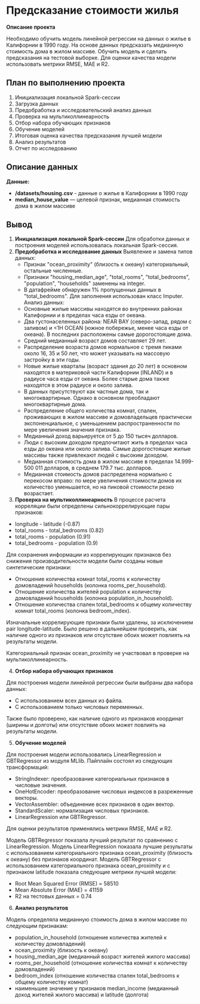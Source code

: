 # Предсказание стоимости жилья


**Описание проекта**


Необходимо обучить модель линейной регрессии на данных о жилье в Калифорнии в 1990 году. На основе данных предсказать медианную стоимость дома в жилом массиве. Обучить модель и сделать предсказания на тестовой выборке. Для оценки качества модели использовать метрики RMSE, MAE и R2.

## План по выполнению проекта
1. Инициализация локальной Spark-сессии
2. Загрузка данных
3. Предобработка и исследовательский анализ данных
4. Проверка на мультиколлинеарность
5. Отбор набора обучающих признаков
6. Обучение моделей
7. Итоговая оценка качества предсказания лучшей модели
8. Анализ результатов
9. Отчет по исследованию

## Описание данных
**Данные:**

- **/datasets/housing.csv** - данные о жилье в Калифорнии в 1990 году
- **median_house_value** — целевой признак, медианная стоимость дома в жилом массиве

## Вывод

1. **Инициализация локальной Spark-сессии**
Для обработки данных и построения моделей использовалась локальная Spark-сессия.
2. **Предобработка и исследование данных**
Выявление и замена типов данных:
   - Признак "ocean_proximity" (близость к океану) категориальный, остальные численные.
   - Признаки "housing_median_age", "total_rooms", "total_bedrooms", "population", "households" заменены на integer.
   - В датафрейме обнаружен 1% пропущенных данных в "total_bedrooms". Для заполнения использован класс Imputer.
Анализ данных:
   - Основные жилые массивы находятся во внутренних районах Калифорнии и в пределах часа езды от океана.
   - Два густонаселенных района: NEAR BAY (северо-запад, рядом с заливом) и <1H OCEAN (южное побережье, менее часа езды от океана). В последних расположены самые дорогостоящие дома.
   - Средний медианный возраст домов составляет 29 лет.
   - Распределение возраста домов нормальное с тремя пиками около 16, 35 и 50 лет, что может указывать на массовую застройку в эти годы.
   - Новые жилые кварталы (возраст здания до 20 лет) в основном находятся в материковой части Калифорнии (INLAND) и в радиусе часа езды от океана. Более старые дома также находятся в этом радиусе и около залива.
   - В данных присутствуют как частные дома, так и многоквартирные. Однако в основном преобладают многоквартирные дома.
   - Распределение общего количества комнат, спален, проживающих в жилом массиве и домовладельцев практически экспоненциальное, с уменьшением распространенности по мере увеличения значения признака.
   - Медианный доход варьируется от 5 до 150 тысяч долларов.
   - Люди с высоким доходом предпочитают жить в пределах часа езды до океана или около залива. Самые дорогостоящие жилые массивы также привлекают людей с высоким доходом.
   - Медианная стоимость дома в жилом массиве в пределах 14.999-500 011 долларов, в среднем 179.7 тыс. долларов.
   - Медианная стоимость домов распределена нормально с перекосом вправо: по мере увеличения стоимости домов их количество уменьшается, но на пиковой стоимости резко возрастает.
3. **Проверка на мультиколлинеарность**
В процессе расчета корреляции были определены сильнокоррелирующие пары признаков:
- longitude - latitude (-0.87)
- total_rooms - total_bedrooms (0.82)
- total_rooms - population (0.91)
- total_bedrooms - population (0.9)

Для сохранения информации из коррелирующих признаков без снижения производительности модели были созданы новые синтетические признаки:

- Отношение количества комнат total_rooms к количеству домовладений households (колонка rooms_per_household).
- Отношение количества жителей population к количеству домовладений households (колонка population_in_household).
- Отношение количества спален total_bedrooms к общему количеству комнат total_rooms (колонка bedroom_index).

Изначальные коррелирующие признаки были удалены, за исключением pair longitude-latitude. Было решено в дальнейшем проверить, как наличие одного из признаков или отсутствие обоих может повлиять на результаты модели.

Категориальный признак ocean_proximity не участвовал в проверке на мультиколлинеарность.

4. **Отбор набора обучающих признаков**

Для построения модели линейной регрессии были выбраны два набора данных:

- С использованием всех данных из файла.
- С использованием только числовых переменных.

Также было проверено, как наличие одного из признаков координат (ширины и долготы) или отсутствие обоих может повлиять на результаты модели.

5. **Обучение моделей**

Для построения модели использовались LinearRegression и GBTRegressor из модуля MLlib. Пайплайн состоял из следующих трансформаций:

- StringIndexer: преобразование категориальных признаков в числовые значения.
- OneHotEncoder: преобразование числовых индексов в разреженные векторы.
- VectorAssembler: объединение всех признаков в один вектор.
- StandardScaler: нормализация числовых признаков.
- LinearRegression или GBTRegressor.

Для оценки результатов применялись метрики RMSE, MAE и R2.

Модель GBTRegressor показала лучший результат по сравнению с LinearRegression.
Модель LinearRegression показала лучшие результаты с использованием категориального признака ocean_proximity (близость к океану) без признаков координат.
Модель GBTRegressor с использованием категориального признака ocean_proximity и с признаком latitude показала следующие метрики лучшей модели:

- Root Mean Squared Error (RMSE) = 58510
- Mean Absolute Error (MAE) = 41159
- R2 на тестовых данных = 0.74

6. **Анализ результатов**

Модель определяла медианную стоимость дома в жилом массиве по следующим признакам:

- population_in_household (отношение количества жителей к количеству домовладений)
- ocean_proximity (близость к океану)
- housing_median_age (медианный возраст жителей жилого массива)
- rooms_per_household (отношение количества комнат к количеству домовладений)
- bedroom_index (отношение количества спален total_bedrooms к общему количеству комнат)
- наименьшее значение у признаков median_income (медианный доход жителей жилого массива) и latitude (долгота)
